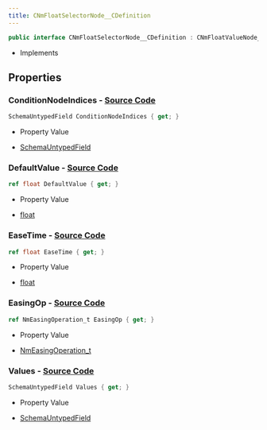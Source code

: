 ```yaml
---
title: CNmFloatSelectorNode__CDefinition
---
```


```csharp
public interface CNmFloatSelectorNode__CDefinition : CNmFloatValueNode__CDefinition, CNmValueNode__CDefinition, CNmGraphNode__CDefinition, ISchemaClass<CNmGraphNode__CDefinition>, ISchemaClass<CNmValueNode__CDefinition>, ISchemaClass<CNmFloatValueNode__CDefinition>, ISchemaClass<CNmFloatSelectorNode__CDefinition>, ISchemaField, ISchemaClass, INativeHandle
```

- Implements

## Properties

### **ConditionNodeIndices** - [Source Code](https://github.com/swiftly-solution/swiftlys2/blob/main/managed/src/SwiftlyS2.Generated/Schemas/Interfaces/CNmFloatSelectorNode__CDefinition.cs#L17)

```csharp
SchemaUntypedField ConditionNodeIndices { get; }
```

- Property Value

- [SchemaUntypedField](/docs/api/shared/schemas/schemauntypedfield)

### **DefaultValue** - [Source Code](https://github.com/swiftly-solution/swiftlys2/blob/main/managed/src/SwiftlyS2.Generated/Schemas/Interfaces/CNmFloatSelectorNode__CDefinition.cs#L22)

```csharp
ref float DefaultValue { get; }
```

- Property Value

- [float](https://learn.microsoft.com/dotnet/api/system.single)

### **EaseTime** - [Source Code](https://github.com/swiftly-solution/swiftlys2/blob/main/managed/src/SwiftlyS2.Generated/Schemas/Interfaces/CNmFloatSelectorNode__CDefinition.cs#L24)

```csharp
ref float EaseTime { get; }
```

- Property Value

- [float](https://learn.microsoft.com/dotnet/api/system.single)

### **EasingOp** - [Source Code](https://github.com/swiftly-solution/swiftlys2/blob/main/managed/src/SwiftlyS2.Generated/Schemas/Interfaces/CNmFloatSelectorNode__CDefinition.cs#L26)

```csharp
ref NmEasingOperation_t EasingOp { get; }
```

- Property Value

- [NmEasingOperation_t](/docs/api/shared/schemadefinitions/nmeasingoperation_t)

### **Values** - [Source Code](https://github.com/swiftly-solution/swiftlys2/blob/main/managed/src/SwiftlyS2.Generated/Schemas/Interfaces/CNmFloatSelectorNode__CDefinition.cs#L20)

```csharp
SchemaUntypedField Values { get; }
```

- Property Value

- [SchemaUntypedField](/docs/api/shared/schemas/schemauntypedfield)

